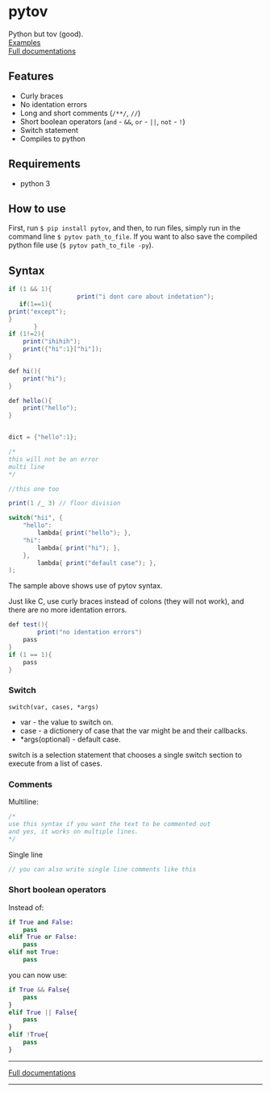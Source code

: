 
# pytov
Python but tov (good).  
[Examples](https://github.com/Yuvix25/pytov/tree/master/pytov/examples)  
[Full documentations](https://pytov-documentations.readthedocs.io/en/latest/)

## Features
* Curly braces
* No identation errors
* Long and short comments (`/**/`, `//`)
* Short boolean operators (`and` - `&&`, `or` - `||`, `not` - `!`)
* Switch statement
* Compiles to python

## Requirements
* python 3

## How to use
First, run `$ pip install pytov`, and then, to run files, simply run in the command line `$ pytov path_to_file`.
If you want to also save the compiled python file use (`$ pytov path_to_file -py`).

## Syntax
```c#
if (1 && 1){
                   print("i dont care about indetation");
   if(1==1){
print("except");
}
       }
if (1!=2){
    print("ihihih");
    print({"hi":1}["hi"]);
}

def hi(){
    print("hi");
}

def hello(){
    print("hello");
}


dict = {"hello":1};

/*
this will not be an error
multi line
*/

//this one too

print(1 /_ 3) // floor division

switch("hii", {
    "hello":
        lambda{ print("hello"); },
    "hi":
        lambda{ print("hi"); },
    },
        lambda{ print("default case"); },
);
```

The sample above shows use of pytov syntax.

Just like C, use curly braces instead of colons (they will not work), and there are no more identation errors.
```c#
def test(){
        print("no identation errors")
    pass
}
if (1 == 1){
    pass
}
```

### Switch
`switch(var, cases, *args)`
* var - the value to switch on.
* case - a dictionery of case that the var might be and their callbacks.
* *args(optional) - default case.

switch is a selection statement that chooses a single switch section to execute from a list of cases.


### Comments

Multiline:
```c#
/*
use this syntax if you want the text to be commented out
and yes, it works on multiple lines.
*/
```
Single line
```c#
// you can also write single line comments like this
```

### Short boolean operators
Instead of:
```python
if True and False:
    pass
elif True or False:
    pass
elif not True:
    pass
```
you can now use:
```python
if True && False{
    pass
}
elif True || False{
    pass
}
elif !True{
    pass
}
```

---
[Full documentations](https://pytov-documentations.readthedocs.io/en/latest/)

---